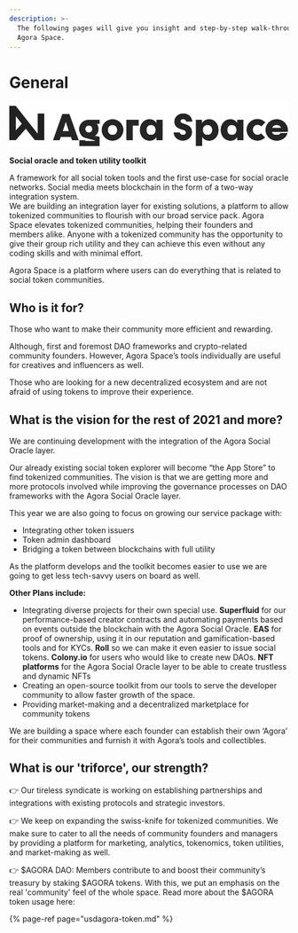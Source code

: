 ```yaml
---
description: >-
  The following pages will give you insight and step-by-step walk-throughs for
  Agora Space.
---
```


# General

![](.gitbook/assets/hosszu_logo.png)

**Social oracle and token utility toolkit**

A framework for all social token tools and the first use-case for social oracle networks. Social media meets blockchain in the form of a two-way integration system.  
We are building an integration layer for existing solutions, a platform to allow tokenized communities to flourish with our broad service pack. Agora Space elevates tokenized communities, helping their founders and members alike. Anyone with a tokenized community has the opportunity to give their group rich utility and they can achieve this even without any coding skills and with minimal effort.

Agora Space is a platform where users can do everything that is related to social token communities.

## Who is it for?

Those who want to make their community more efficient and rewarding.

Although, first and foremost DAO frameworks and crypto-related community founders. However, Agora Space’s tools individually are useful for creatives and influencers as well.

Those who are looking for a new decentralized ecosystem and are not afraid of using tokens to improve their experience.

## What is the vision for the rest of 2021 and more?

We are continuing development with the integration of the Agora Social Oracle layer.

Our already existing social token explorer will become “the App Store” to find tokenized communities. The vision is that we are getting more and more protocols involved while improving the governance processes on DAO frameworks with the Agora Social Oracle layer.

This year we are also going to focus on growing our service package with:

* Integrating other token issuers
* Token admin dashboard
* Bridging a token between blockchains with full utility 

As the platform develops and the toolkit becomes easier to use we are going to get less tech-savvy users on board as well.

**Other Plans include:**

* Integrating diverse projects for their own special use. **Superfluid** for our performance-based creator contracts and automating payments based on events outside the blockchain with the Agora Social Oracle. **EAS** for proof of ownership, using it in our reputation and gamification-based tools and for KYCs. **Roll** so we can make it even easier to issue social tokens. **Colony.io** for users who would like to create new DAOs. **NFT platforms** for the Agora Social Oracle layer to be able to create trustless and dynamic NFTs
* Creating an open-source toolkit from our tools to serve the developer community to allow faster growth of the space.
* Providing market-making and a decentralized marketplace for community tokens

We are building a space where each founder can establish their own ‘Agora’ for their communities and furnish it with Agora’s tools and collectibles.

## What is our 'triforce', our strength?

👉 Our tireless syndicate is working on establishing partnerships and integrations with existing protocols and strategic investors.

👉 We keep on expanding the swiss-knife for tokenized communities. We make sure to cater to all the needs of community founders and managers by providing a platform for marketing, analytics, tokenomics, token utilities, and market-making as well.

👉 $AGORA DAO: Members contribute to and boost their community’s treasury by staking $AGORA tokens. With this, we put an emphasis on the real 'community' feel of the whole space. Read more about the $AGORA token usage here:

{% page-ref page="usdagora-token.md" %}

